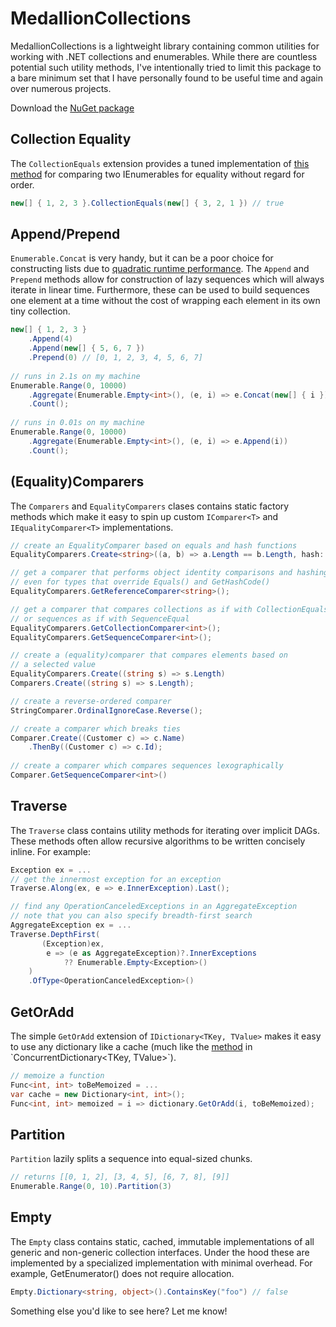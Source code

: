 ﻿MedallionCollections
==============

MedallionCollections is a lightweight library containing common utilities for working with .NET collections and enumerables. While there are countless potential such utility methods, I've intentionally tried to limit this package to a bare minimum set that I have personally found to be useful time and again over numerous projects.

Download the [NuGet package](https://www.nuget.org/packages/MedallionCollections)

## Collection Equality

The `CollectionEquals` extension provides a tuned implementation of [this method](http://www.codeducky.org/engineering-a-collection-equality-function/) for comparing two IEnumerables for equality without regard for order.

```C#
new[] { 1, 2, 3 }.CollectionEquals(new[] { 3, 2, 1 }) // true
```

## Append/Prepend

`Enumerable.Concat` is very handy, but it can be a poor choice for constructing lists due to [quadratic runtime performance](http://blogs.msdn.com/b/wesdyer/archive/2007/03/23/all-about-iterators.aspx). The `Append` and `Prepend` methods allow for construction of lazy sequences which will always iterate in linear time. Furthermore, these can be used to build sequences one element at a time without the cost of wrapping each element in its own tiny collection.

```C#
new[] { 1, 2, 3 }
	.Append(4)
	.Append(new[] { 5, 6, 7 })
	.Prepend(0) // [0, 1, 2, 3, 4, 5, 6, 7]
	
// runs in 2.1s on my machine
Enumerable.Range(0, 10000)
	.Aggregate(Enumerable.Empty<int>(), (e, i) => e.Concat(new[] { i })
	.Count();
	
// runs in 0.01s on my machine
Enumerable.Range(0, 10000)
	.Aggregate(Enumerable.Empty<int>(), (e, i) => e.Append(i))
	.Count();
```

## (Equality)Comparers

The `Comparers` and `EqualityComparers` clases contains static factory methods which make it easy to spin up custom `IComparer<T>` and `IEqualityComparer<T>` implementations.

```C#
// create an EqualityComparer based on equals and hash functions
EqualityComparers.Create<string>((a, b) => a.Length == b.Length, hash: s => s.Length);

// get a comparer that performs object identity comparisons and hashing
// even for types that override Equals() and GetHashCode()
EqualityComparers.GetReferenceComparer<string>();

// get a comparer that compares collections as if with CollectionEquals()
// or sequences as if with SequenceEqual
EqualityComparers.GetCollectionComparer<int>();
EqualityComparers.GetSequenceComparer<int>();

// create a (equality)comparer that compares elements based on
// a selected value
EqualityComparers.Create((string s) => s.Length)
Comparers.Create((string s) => s.Length);

// create a reverse-ordered comparer
StringComparer.OrdinalIgnoreCase.Reverse();

// create a comparer which breaks ties
Comparer.Create((Customer c) => c.Name)
	.ThenBy((Customer c) => c.Id);
	
// create a comparer which compares sequences lexographically
Comparer.GetSequenceComparer<int>()
```

## Traverse

The `Traverse` class contains utility methods for iterating over implicit DAGs. These methods often allow recursive algorithms to be written concisely inline. For example:

```C#
Exception ex = ...
// get the innermost exception for an exception
Traverse.Along(ex, e => e.InnerException).Last();

// find any OperationCanceledExceptions in an AggregateException
// note that you can also specify breadth-first search
AggregateException ex = ...
Traverse.DepthFirst(
	   (Exception)ex, 
		e => (e as AggregateException)?.InnerExceptions 
			?? Enumerable.Empty<Exception>()
	)
	.OfType<OperationCanceledException>()
```

## GetOrAdd

The simple `GetOrAdd` extension of `IDictionary<TKey, TValue>` makes it easy to use any dictionary like a cache (much like the [method](https://msdn.microsoft.com/en-us/library/ee378677(v=vs.110).aspx) in `ConcurrentDictionary<TKey, TValue>`).

```C#
// memoize a function
Func<int, int> toBeMemoized = ...
var cache = new Dictionary<int, int>();
Func<int, int> memoized = i => dictionary.GetOrAdd(i, toBeMemoized);
```

## Partition

`Partition` lazily splits a sequence into equal-sized chunks.

```C#
// returns [[0, 1, 2], [3, 4, 5], [6, 7, 8], [9]]
Enumerable.Range(0, 10).Partition(3)
```

## Empty

The `Empty` class contains static, cached, immutable implementations of all generic and non-generic collection interfaces. Under the hood these are implemented by a specialized implementation with minimal overhead. For example, GetEnumerator() does not require allocation.

```C#
Empty.Dictionary<string, object>().ContainsKey("foo") // false
```

Something else you'd like to see here? Let me know!